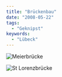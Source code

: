 ```yaml
---
title: "Brückenbau"
date: "2008-05-22"
tags:
  - "Geknipst"
keywords:
  - "Lübeck"
---
```


![Meierbrücke](/img/codecandies/ZZ1FD1556C.jpg)

![St Lorenzbrücke](/img/codecandies/ZZ47B1BD6A.jpg)
